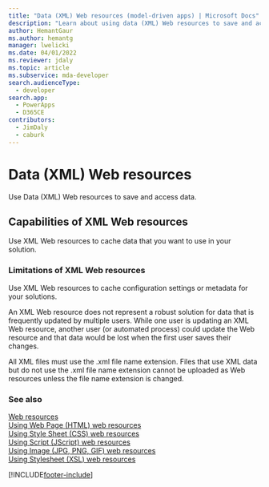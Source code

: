 ```yaml
---
title: "Data (XML) Web resources (model-driven apps) | Microsoft Docs" # Intent and product brand in a unique string of 43-59 chars including spaces"
description: "Learn about using data (XML) Web resources to save and access data." # 115-145 characters including spaces. This abstract displays in the search result."
author: HemantGaur
ms.author: hemantg
manager: lwelicki
ms.date: 04/01/2022
ms.reviewer: jdaly
ms.topic: article
ms.subservice: mda-developer
search.audienceType: 
  - developer
search.app: 
  - PowerApps
  - D365CE
contributors: 
  - JimDaly
  - caburk
---
```


# Data (XML) Web resources

<!-- https://learn.microsoft.com/dynamics365/customer-engagement/developer/data-xml-web-resources -->

Use Data (XML) Web resources to save and access data.  
  
## Capabilities of XML Web resources  
 Use XML Web resources to cache data that you want to use in your solution.  
  
### Limitations of XML Web resources  
 Use XML Web resources to cache configuration settings or metadata for your solutions.  
  
 An XML Web resource does not represent a robust solution for data that is frequently updated by multiple users. While one user is updating an XML Web resource, another user (or automated process) could update the Web resource and that data would be lost when the first user saves their changes.  
  
 All XML files must use the .xml file name extension. Files that use XML data but do not use the .xml file name extension cannot be uploaded as Web resources unless the file name extension is changed.  
  
### See also  
 [Web resources](web-resources.md)   
 [Using Web Page (HTML) web resources](webpage-html-web-resources.md)   
 [Using Style Sheet (CSS) web resources](css-web-resources.md)   
 [Using Script (JScript) web resources](script-jscript-web-resources.md)   
 [Using Image (JPG, PNG, GIF) web resources](image-web-resources.md)   
 [Using Stylesheet (XSL) web resources](stylesheet-xsl-web-resources.md) 

[!INCLUDE[footer-include](../../includes/footer-banner.md)]
